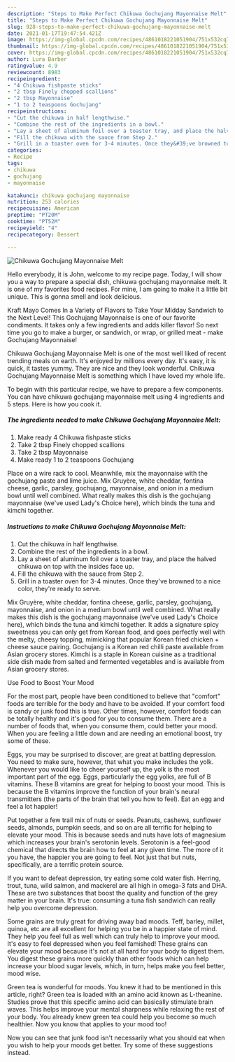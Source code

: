 ```yaml
---
description: "Steps to Make Perfect Chikuwa Gochujang Mayonnaise Melt"
title: "Steps to Make Perfect Chikuwa Gochujang Mayonnaise Melt"
slug: 928-steps-to-make-perfect-chikuwa-gochujang-mayonnaise-melt
date: 2021-01-17T19:47:54.421Z
image: https://img-global.cpcdn.com/recipes/4861018221051904/751x532cq70/chikuwa-gochujang-mayonnaise-melt-recipe-main-photo.jpg
thumbnail: https://img-global.cpcdn.com/recipes/4861018221051904/751x532cq70/chikuwa-gochujang-mayonnaise-melt-recipe-main-photo.jpg
cover: https://img-global.cpcdn.com/recipes/4861018221051904/751x532cq70/chikuwa-gochujang-mayonnaise-melt-recipe-main-photo.jpg
author: Lura Barber
ratingvalue: 4.9
reviewcount: 8983
recipeingredient:
- "4 Chikuwa fishpaste sticks"
- "2 tbsp Finely chopped scallions"
- "2 tbsp Mayonnaise"
- "1 to 2 teaspoons Gochujang"
recipeinstructions:
- "Cut the chikuwa in half lengthwise."
- "Combine the rest of the ingredients in a bowl."
- "Lay a sheet of aluminum foil over a toaster tray, and place the halved chikuwa on top with the insides face up."
- "Fill the chikuwa with the sauce from Step 2."
- "Grill in a toaster oven for 3-4 minutes. Once they&#39;ve browned to a nice color, they&#39;re ready to serve."
categories:
- Recipe
tags:
- chikuwa
- gochujang
- mayonnaise

katakunci: chikuwa gochujang mayonnaise 
nutrition: 253 calories
recipecuisine: American
preptime: "PT20M"
cooktime: "PT52M"
recipeyield: "4"
recipecategory: Dessert

---
```



![Chikuwa Gochujang Mayonnaise Melt](https://img-global.cpcdn.com/recipes/4861018221051904/751x532cq70/chikuwa-gochujang-mayonnaise-melt-recipe-main-photo.jpg)

Hello everybody, it is John, welcome to my recipe page. Today, I will show you a way to prepare a special dish, chikuwa gochujang mayonnaise melt. It is one of my favorites food recipes. For mine, I am going to make it a little bit unique. This is gonna smell and look delicious.

Kraft Mayo Comes In a Variety of Flavors to Take Your Midday Sandwich to the Next Level! This Gochujang Mayonnaise is one of our favorite condiments. It takes only a few ingredients and adds killer flavor! So next time you go to make a burger, or sandwich, or wrap, or grilled meat - make Gochujang Mayonnaise!

Chikuwa Gochujang Mayonnaise Melt is one of the most well liked of recent trending meals on earth. It's enjoyed by millions every day. It's easy, it is quick, it tastes yummy. They are nice and they look wonderful. Chikuwa Gochujang Mayonnaise Melt is something which I have loved my whole life.


To begin with this particular recipe, we have to prepare a few components. You can have chikuwa gochujang mayonnaise melt using 4 ingredients and 5 steps. Here is how you cook it.

<!--inarticleads1-->

##### The ingredients needed to make Chikuwa Gochujang Mayonnaise Melt:

1. Make ready 4 Chikuwa fishpaste sticks
1. Take 2 tbsp Finely chopped scallions
1. Take 2 tbsp Mayonnaise
1. Make ready 1 to 2 teaspoons Gochujang


Place on a wire rack to cool. Meanwhile, mix the mayonnaise with the gochujang paste and lime juice. Mix Gruyère, white cheddar, fontina cheese, garlic, parsley, gochujang, mayonnaise, and onion in a medium bowl until well combined. What really makes this dish is the gochujang mayonnaise (we&#39;ve used Lady&#39;s Choice here), which binds the tuna and kimchi together. 

<!--inarticleads2-->

##### Instructions to make Chikuwa Gochujang Mayonnaise Melt:

1. Cut the chikuwa in half lengthwise.
1. Combine the rest of the ingredients in a bowl.
1. Lay a sheet of aluminum foil over a toaster tray, and place the halved chikuwa on top with the insides face up.
1. Fill the chikuwa with the sauce from Step 2.
1. Grill in a toaster oven for 3-4 minutes. Once they&#39;ve browned to a nice color, they&#39;re ready to serve.


Mix Gruyère, white cheddar, fontina cheese, garlic, parsley, gochujang, mayonnaise, and onion in a medium bowl until well combined. What really makes this dish is the gochujang mayonnaise (we&#39;ve used Lady&#39;s Choice here), which binds the tuna and kimchi together. It adds a signature spicy sweetness you can only get from Korean food, and goes perfectly well with the melty, cheesy topping, mimicking that popular Korean fried chicken + cheese sauce pairing. Gochujang is a Korean red chilli paste available from Asian grocery stores. Kimchi is a staple in Korean cuisine as a traditional side dish made from salted and fermented vegetables and is available from Asian grocery stores. 

Use Food to Boost Your Mood


For the most part, people have been conditioned to believe that "comfort" foods are terrible for the body and have to be avoided. If your comfort food is candy or junk food this is true. Other times, however, comfort foods can be totally healthy and it's good for you to consume them. There are a number of foods that, when you consume them, could better your mood. When you are feeling a little down and are needing an emotional boost, try some of these.

Eggs, you may be surprised to discover, are great at battling depression. You need to make sure, however, that what you make includes the yolk. Whenever you would like to cheer yourself up, the yolk is the most important part of the egg. Eggs, particularly the egg yolks, are full of B vitamins. These B vitamins are great for helping to boost your mood. This is because the B vitamins improve the function of your brain's neural transmitters (the parts of the brain that tell you how to feel). Eat an egg and feel a lot happier!

Put together a few trail mix of nuts or seeds. Peanuts, cashews, sunflower seeds, almonds, pumpkin seeds, and so on are all terrific for helping to elevate your mood. This is because seeds and nuts have lots of magnesium which increases your brain's serotonin levels. Serotonin is a feel-good chemical that directs the brain how to feel at any given time. The more of it you have, the happier you are going to feel. Not just that but nuts, specifically, are a terrific protein source.

If you want to defeat depression, try eating some cold water fish. Herring, trout, tuna, wild salmon, and mackerel are all high in omega-3 fats and DHA. These are two substances that boost the quality and function of the grey matter in your brain. It's true: consuming a tuna fish sandwich can really help you overcome depression. 

Some grains are truly great for driving away bad moods. Teff, barley, millet, quinoa, etc are all excellent for helping you be in a happier state of mind. They help you feel full as well which can truly help to improve your mood. It's easy to feel depressed when you feel famished! These grains can elevate your mood because it's not at all hard for your body to digest them. You digest these grains more quickly than other foods which can help increase your blood sugar levels, which, in turn, helps make you feel better, mood wise.

Green tea is wonderful for moods. You knew it had to be mentioned in this article, right? Green tea is loaded with an amino acid known as L-theanine. Studies prove that this specific amino acid can basically stimulate brain waves. This helps improve your mental sharpness while relaxing the rest of your body. You already knew green tea could help you become so much healthier. Now you know that applies to your mood too!

Now you can see that junk food isn't necessarily what you should eat when you wish to help your moods get better. Try  some  of  these  suggestions  instead.

